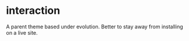 interaction
===========

A parent theme based under evolution. Better to stay away from installing on a live site.
